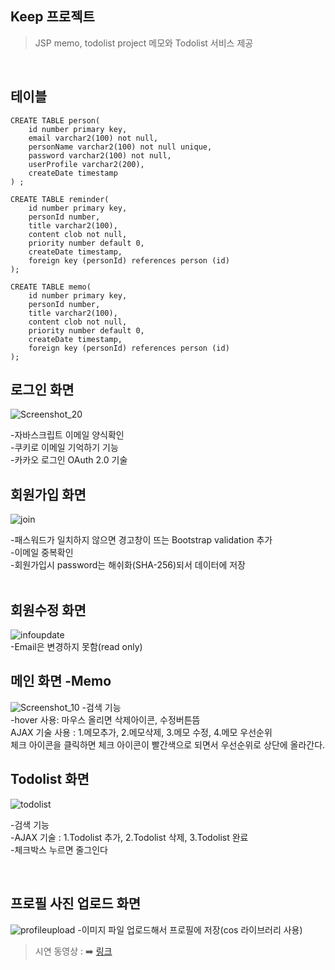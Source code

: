## Keep 프로젝트
> JSP memo, todolist project
> 메모와 Todolist 서비스 제공
</br>




테이블
-------
```
CREATE TABLE person(
	id number primary key,  
    email varchar2(100) not null,
    personName varchar2(100) not null unique,
    password varchar2(100) not null,
    userProfile varchar2(200),
    createDate timestamp
) ;

CREATE TABLE reminder(
	id number primary key,
    personId number,
    title varchar2(100),
    content clob not null, 
    priority number default 0,
    createDate timestamp,
    foreign key (personId) references person (id)
);

CREATE TABLE memo(
	id number primary key,
    personId number,
    title varchar2(100),
    content clob not null, 
    priority number default 0,
    createDate timestamp,
    foreign key (personId) references person (id)
);

```




로그인 화면
---------
![Screenshot_20](https://user-images.githubusercontent.com/59248999/88126991-ad28e100-cc0d-11ea-8bb1-58fd4fdcc3ae.png)

-자바스크립트 이메일 양식확인<br>
-쿠키로 이메일 기억하기 기능<br>
-카카오 로그인 OAuth 2.0 기술<br>


회원가입 화면
-----------
![join](https://user-images.githubusercontent.com/59248999/87901649-901bd300-ca92-11ea-91ae-acc816e66c3a.png)

-패스워드가 일치하지 않으면 경고창이 뜨는 Bootstrap validation 추가 <br>
-이메일 중복확인 <br>
-회원가입시 password는 해쉬화(SHA-256)되서 데이터에 저장 <br>
<br>




회원수정 화면
-----------
![infoupdate](https://user-images.githubusercontent.com/59248999/87901671-9e69ef00-ca92-11ea-963f-cc3c36cafb9b.png)
<br>
-Email은 변경하지 못함(read only)<br>


메인 화면 -Memo
-----------
![Screenshot_10](https://user-images.githubusercontent.com/59248999/88127051-caf64600-cc0d-11ea-987a-9a7c371fbedd.png)
-검색 기능 <br>
-hover 사용: 마우스 올리면 삭제아이콘, 수정버튼뜸 <br>
AJAX 기술 사용 : 1.메모추가, 2.메모삭제, 3.메모 수정, 4.메모 우선순위 <br>
체크 아이콘을 클릭하면 체크 아이콘이 빨간색으로 되면서 우선순위로 상단에 올라간다. <br> 



Todolist 화면
------------
![todolist](https://user-images.githubusercontent.com/59248999/87901682-a2960c80-ca92-11ea-959a-3a217cc0452f.png)

-검색 기능 <br>
-AJAX 기술 : 1.Todolist 추가, 2.Todolist 삭제, 3.Todolist 완료 <br>
-체크박스 누르면 줄그인다 <br>

<br>


프로필 사진 업로드 화면
----------
![profileupload](https://user-images.githubusercontent.com/59248999/87901678-a164df80-ca92-11ea-98c6-19c2f327fed0.png)
-이미지 파일 업로드해서 프로필에 저장(cos 라이브러리 사용)
<br>







> 시연 동영상 : ➡️ [링크](https://www.youtube.com/watch?v=oulEecwtBwM)

